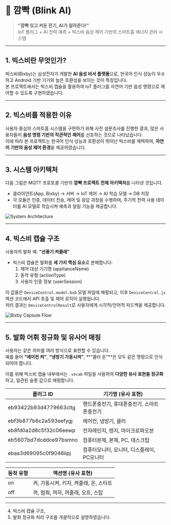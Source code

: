 # 🔌 깜빡 (Blink AI)
> **"깜빡 잊고 켜둔 전기, AI가 알려준다!"**  
IoT 플러그 + AI 전력 예측 + 빅스비 음성 제어 기반의 스마트홈 에너지 관리 시스템

---

## 1. 빅스비란 무엇인가?
빅스비(Bixby)는 삼성전자가 개발한 **AI 음성 비서 플랫폼**으로, 한국어 인식 성능이 우수하고 Android 기반 기기와 높은 호환성을 보이는 것이 특징입니다.  
본 프로젝트에서는 빅스비 캡슐을 활용하여 IoT 플러그를 자연어 기반 음성 명령으로 제어할 수 있도록 구현하였습니다.

---

## 2. 빅스비를 적용한 이유
사용자 중심의 스마트홈 시스템을 구현하기 위해 사전 설문조사를 진행한 결과, 많은 사용자들이 **음성 명령 기반의 직관적인 제어**를 선호하는 것으로 나타났습니다.  
이에 따라 본 프로젝트는 한국어 인식 성능과 호환성이 뛰어난 빅스비를 채택하여, **자연어 기반의 음성 제어 환경**을 제공하였습니다.

---

## 3. 시스템 아키텍처
다음 그림은 MQTT 프로토콜 기반의 **깜빡 프로젝트 전체 아키텍처**를 나타낸 것입니다.  
- 클라이언트(App, Bixby) → 서버 → IoT 제어 → AI 학습 모델 → DB 저장  
- 각 모듈은 인증, 데이터 전송, 제어 및 응답 과정을 수행하며, 주기적 전력 사용 데이터를 AI 모델로 학습시켜 예측과 알림 기능을 제공합니다.

![System Architecture](https://blinkbixby.s3.ap-northeast-2.amazonaws.com/blinkarchitecture.png)

---

## 4. 빅스비 캡슐 구조
사용자의 발화 예: **“선풍기 켜줄래”**  
- 빅스비 캡슐은 발화를 **세 가지 핵심 요소**로 분해합니다:
  1. 제어 대상 기기명 (applianceName)  
  2. 동작 유형 (actionType)  
  3. 사용자 인증 정보 (userSession)  

이 값들은 `DeviceControl.model.bxb` 모델 파일에 매핑되고, 이후 `DeviceControl.js` 액션 코드에서 API 호출 및 제어 로직이 실행됩니다.  
처리 결과는 `DeviceControlResult`로 사용자에게 시각적/언어적 피드백을 제공합니다.

![Bixby Capsule Flow](https://blinkbixby.s3.ap-northeast-2.amazonaws.com/bixbystructure.png)

---

## 5. 발화 어휘 정규화 및 유사어 매핑
사용자는 같은 의미를 여러 방식으로 표현할 수 있습니다.  
예를 들어 **“에어컨 켜”**, **“냉방기 가동시켜”**, **“쿨러 온”**은 모두 같은 명령으로 인식되어야 합니다.  

이를 위해 빅스비 캡슐 내부에서는 `.vocab` 파일을 사용하여 **다양한 유사 표현을 정규화**하고, 일관된 슬롯 값으로 매핑합니다.

| 플러그 ID | 기기명 (유사 표현) |
|-----------|------------------|
| eb93422b93d4779663cltg | 핸드폰충전기, 휴대폰충전기, 스마트폰충전기 |
| ebf3b877b6c2a593eefygj | 에어컨, 냉방기, 쿨러 |
| eb8fd0a2d8c5f32c06eewp | 전자레인지, 렌지, 마이크로파오븐 |
| eb5607bd7dcddce97bsmno | 컴퓨터본체, 본체, PC, 데스크탑 |
| ebaa3d69095c0f9048iipj | 컴퓨터모니터, 모니터, 디스플레이, PC모니터 |

| 동작 유형 | 액션명 (유사 표현) |
|-----------|-------------------|
| on  | 켜, 가동시켜, 키자, 켜줄래, 온, 스타트 |
| off | 꺼, 멈춰, 꺼자, 꺼줄래, 오프, 스탑 |

---

4) 빅스비 캡슐 구조,  
5) 발화 정규화 처리 구조를 개괄적으로 설명하였습니다.  
